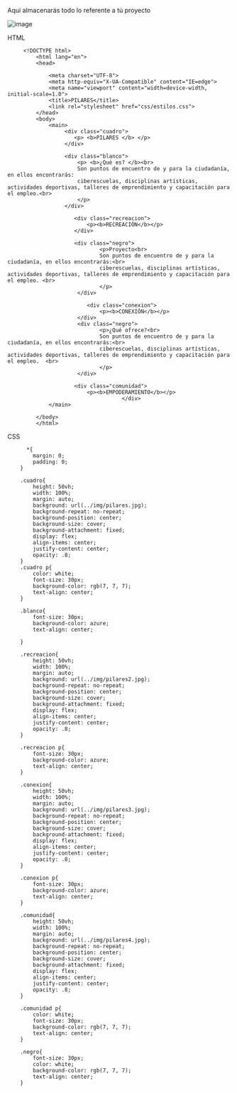 Aqui almacenarás todo lo referente a tú proyecto

![image](https://user-images.githubusercontent.com/99224635/170908114-2004aca3-643c-462c-ad71-6a34b756aa08.png)


HTML
         
         
         <!DOCTYPE html>
             <html lang="en">
             <head>

                 <meta charset="UTF-8">
                 <meta http-equiv="X-UA-Compatible" content="IE=edge">
                 <meta name="viewport" content="width=device-width, initial-scale=1.0">
                 <title>PILARES</title>
                 <link rel="stylesheet" href="css/estilos.css">
             </head>
             <body>
                 <main>
                      <div class="cuadro">
                         <p> <b>PILARES </b> </p>
                      </div>

                      <div class="blanco">
                          <p> <b>¿Qué es? </b><br>
                          Son puntos de encuentro de y para la ciudadanía, en ellos encontrarás: 
                          ciberescuelas, disciplinas artísticas, actividades deportivas, talleres de emprendimiento y capacitación para el empleo.<br>
                          </p>
                      </div>

                         <div class="recreacion"> 
                             <p><b>RECREACIÓN</b></p>
                         </div>  

                         <div class="negro">
                                 <p>Proyecto<br>
                                 Son puntos de encuentro de y para la ciudadanía, en ellos encontrarás:<br>
                                 ciberescuelas, disciplinas artísticas, actividades deportivas, talleres de emprendimiento y capacitación para el empleo. <br>
                                 </p>
                          </div>

                             <div class="conexion">
                                 <p><b>CONEXIÓN</b></p>
                          </div>
                          <div class="negro">
                                 <p>¿Qué ofrece?<br>
                                 Son puntos de encuentro de y para la ciudadanía, en ellos encontrarás:<br>
                                 ciberescuelas, disciplinas artísticas, actividades deportivas, talleres de emprendimiento y capacitación para el empleo.  <br>
                                 </p>
                          </div>

                         <div class="comunidad">
                             <p><b>EMPODERAMIENTO</b></p>
                                        </div>  
                 </main>

             </body>
             </html>
             
  CSS
  
          *{
            margin: 0;
            padding: 0;
        }

        .cuadro{
            height: 50vh;
            width: 100%;
            margin: auto;
            background: url(../img/pilares.jpg);
            background-repeat: no-repeat;
            background-position: center;
            background-size: cover;
            background-attachment: fixed;
            display: flex;
            align-items: center;
            justify-content: center;
            opacity: .8;
        }
        .cuadro p{
            color: white;
            font-size: 30px;
            background-color: rgb(7, 7, 7);
            text-align: center;
        }

        .blanco{
            font-size: 30px;
            background-color: azure;
            text-align: center;

        }

        .recreacion{
            height: 50vh;
            width: 100%;
            margin: auto;
            background: url(../img/pilares2.jpg);
            background-repeat: no-repeat;
            background-position: center;
            background-size: cover;
            background-attachment: fixed;
            display: flex;
            align-items: center;
            justify-content: center;
            opacity: .8;
        }

        .recreacion p{
            font-size: 30px;
            background-color: azure;
            text-align: center;
        }

        .conexion{
            height: 50vh;
            width: 100%;
            margin: auto;
            background: url(../img/pilares3.jpg);
            background-repeat: no-repeat;
            background-position: center;
            background-size: cover;
            background-attachment: fixed;
            display: flex;
            align-items: center;
            justify-content: center;
            opacity: .8;
        }

        .conexion p{
            font-size: 30px;
            background-color: azure;
            text-align: center;
        }

        .comunidad{
            height: 50vh;
            width: 100%;
            margin: auto;
            background: url(../img/pilares4.jpg);
            background-repeat: no-repeat;
            background-position: center;
            background-size: cover;
            background-attachment: fixed;
            display: flex;
            align-items: center;
            justify-content: center;
            opacity: .8;
        }

        .comunidad p{
            color: white;
            font-size: 30px;
            background-color: rgb(7, 7, 7);
            text-align: center;
        }

        .negro{
            font-size: 30px;
            color: white;
            background-color: rgb(7, 7, 7);
            text-align: center;
        }    
